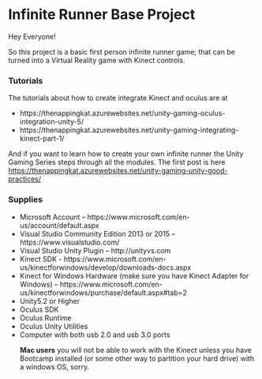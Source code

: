 <h1>Infinite Runner Base Project</h1>
Hey Everyone!

So this project is a basic first person infinite runner game; that can be turned into a Virtual Reality game with Kinect controls. 

<h3>Tutorials</h3>
The tutorials about how to create integrate Kinect and oculus are at 
<ul>
<li>https://thenappingkat.azurewebsites.net/unity-gaming-oculus-integration-unity-5/</li>
<li>https://thenappingkat.azurewebsites.net/unity-gaming-integrating-kinect-part-1/</li>
</ul>

And if you want to learn how to create your own infinite runner the Unity Gaming Series steps through all the modules. The first post is here
https://thenappingkat.azurewebsites.net/unity-gaming-unity-good-practices/

<h3>Supplies</h3>
<ul>
<li> Microsoft Account – https://www.microsoft.com/en-us/account/default.aspx</li>
<li>Visual Studio Community Edition 2013 or 2015 – https://www.visualstudio.com/</li>
<li>Visual Studio Unity Plugin – http://unityvs.com</li>
<li>Kinect SDK - https://www.microsoft.com/en-us/kinectforwindows/develop/downloads-docs.aspx</li>
<li>Kinect for Windows Hardware (make sure you have Kinect Adapter for Windows) – https://www.microsoft.com/en-us/kinectforwindows/purchase/default.aspx#tab=2</li>
<li>Unity5.2 or Higher</li>
<li>Oculus SDK</li>
<li>Oculus Runtime</li>
<li>Oculus Unity Utilities</li>
<li>Computer with both usb 2.0 and usb 3.0 ports</li>

**Mac users** you will not be able to work with the Kinect unless you have Bootcamp installed (or some other way to partition your hard drive) with a windows OS, sorry.

